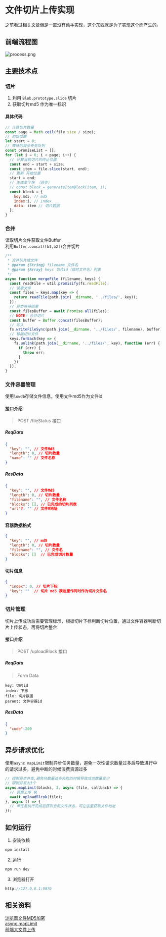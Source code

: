 # 文件切片上传实现

之前看过相关文章但是一直没有动手实现，这个东西就是为了实现这个而产生的。

## 前端流程图
![process.png](./show/process.png)

## 主要技术点

### 切片

1. 利用 `Blob.prototype.slice` 切片
2. 获取切片md5 作为唯一标识

#### 具体代码
```JavaScript
// 计算切片数量
const page = Math.ceil(file.size / size);
// 初始位置
let start = 0;
// 等待的异步任务队列
const promiseList = [];
for (let i = 0; i < page; i++) {
  // 计算当前切片的终止位置
  const end = start + size;
  const item = file.slice(start, end);
  // 更新 开始位置
  start = end;
  // 生成单个块 （异步）
  // const block = generateItemBlock(item, i);
  const block = {
    key:md5, // md5
    index:i, // index
    data: item // 切片数据
  };
}
```

### 合并

读取切片文件获取文件Buffer  
利用`Buffer.concat([b1,b2])`合并切片
```JavaScript
/**
 * 合并切片成文件
 * @param {String} filename 文件名
 * @param {Array} keys 切片id（临时文件名）列表
 */
async function mergeFile (filename, keys) {
  const readFile = util.promisify(fs.readFile);
  // 读取文件
  const files = keys.map(key => {
    return readFile(path.join(__dirname, '../files/', key));
  });
  // 异步等待结果
  const filesBuffer = await Promise.all(files);
  // NOTE: 合并切片
  const buffer = Buffer.concat(filesBuffer);
  // 写入
  fs.writeFileSync(path.join(__dirname, '../files/', filename), buffer);
  // 移除切片文件
  keys.forEach(key => {
    fs.unlink(path.join(__dirname, '../files/', key), function (err) {
      if (err) {
        throw err;
      }
    })
  });
}
```

### 文件容器管理

使用`lowdb`存储文件信息，使用文件md5作为文件id

#### 接口介绍

> POST /fileStatus 接口    

##### ReqData
```JSON
{
  "key": "", // 文件Md5
  "length": 0, // 切片数量
  "name": "" // 文件名称
}
```
##### ResData
```JSON
{
  "key": "", // 文件Md5
  "length": 0, // 切片数量
  "filename": "", // 文件名称
  "blocks": [], // 已完成的切片列表
  "url"?: "" // 文件M地址
}
```

#### 容器数据格式
```JSON
{
  "key": "", // md5
  "length": 0, // 切片数量
  "filename": "", // 文件名
  "blocks": []  // 已完成切片数量
}
```

#### 切片信息
```JSON
{
  "index": 0, // 切片下标
  "key": ""  // 切片 md5 我这里作同时作为切片文件名
}
```

### 切片管理

切片上传成功后需要管理标示，根据切片下标判断切片位置，通过文件容器判断切片上传状态，再将切片整合

#### 接口介绍

> POST /uploadBlock 接口    

##### ReqData

> Form Data  

```Form Data
key: 切片id
index: 下标
file: 切片数据
parent: 文件容器id
```
##### ResData
```JSON
{
  "code":200
}
```

## 异步请求优化
使用`async mapLimit`限制异步任务数量，避免一次性请求数量过多后导致进行中的请求过多，避免中断的时候浪费资源过多
```JavaScript
// 控制异步并发,避免块数量过多失败的时候导致成功数量变少
// 限制并发为3个
async.mapLimit(blocks, 3, async (file, callback) => {
  // 调用上传 块
  await uploadBlcok(file);
}, async () => {
  // 单任务执行完成后获取当前文件状态，可在这里获取文件地址
});
```

## 如何运行

1. 安装依赖  
```JavaScript
npm install
```
2. 运行
```JavaScript
npm run dev
```
3. 浏览器打开
```JavaScript
http://127.0.0.1:9870
```

## 相关资料

[浏览器文件MD5加密](https://github.com/forsigner/browser-md5-file)  
[async mapLimit](https://caolan.github.io/async/v3/docs.html#mapLimit)  
[前端大文件上传](https://juejin.im/post/6844903860327186445#heading-7)  
